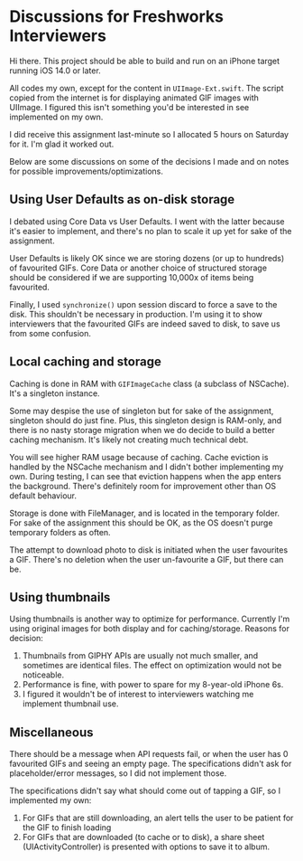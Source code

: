 # Discussions for Freshworks Interviewers

Hi there. This project should be able to build and run on an iPhone target running iOS 14.0 or later.

All codes my own, except for the content in `UIImage-Ext.swift`. The script copied from the internet is for displaying animated GIF images with UIImage. I figured this isn't something you'd be interested in see implemented on my own.

I did receive this assignment last-minute so I allocated 5 hours on Saturday for it. I'm glad it worked out.

Below are some discussions on some of the decisions I made and on notes for possible improvements/optimizations.

## Using User Defaults as on-disk storage

I debated using Core Data vs User Defaults. I went with the latter because it's easier to implement, and there's no plan to scale it up yet for sake of the assignment.

User Defaults is likely OK since we are storing dozens (or up to hundreds) of favourited GIFs. Core Data or another choice of structured storage should be considered if we are supporting 10,000x of items being favourited.

Finally, I used `synchronize()` upon session discard to force a save to the disk. This shouldn't be necessary in production. I'm using it to show interviewers that the favourited GIFs are indeed saved to disk, to save us from some confusion.

## Local caching and storage

Caching is done in RAM with `GIFImageCache` class (a subclass of NSCache). It's a singleton instance.

Some may despise the use of singleton but for sake of the assignment, singleton should do just fine. Plus, this singleton design is RAM-only, and there is no nasty storage migration when we do decide to build a better caching mechanism. It's likely not creating much technical debt.

You will see higher RAM usage because of caching. Cache eviction is handled by the NSCache mechanism and I didn't bother implementing my own. During testing, I can see that eviction happens when the app enters the background. There's definitely room for improvement other than OS default behaviour.

Storage is done with FileManager, and is located in the temporary folder. For sake of the assignment this should be OK, as the OS doesn't purge temporary folders as often.

The attempt to download photo to disk is initiated when the user favourites a GIF. There's no deletion when the user un-favourite a GIF, but there can be.

## Using thumbnails

Using thumbnails is another way to optimize for performance. Currently I'm using original images for both display and for caching/storage. Reasons for decision:

1. Thumbnails from GIPHY APIs are usually not much smaller, and sometimes are identical files. The effect on optimization would not be noticeable.
2. Performance is fine, with power to spare for my 8-year-old iPhone 6s.
3. I figured it wouldn't be of interest to interviewers watching me implement thumbnail use.

## Miscellaneous

There should be a message when API requests fail, or when the user has 0 favourited GIFs and seeing an empty page. The specifications didn't ask for placeholder/error messages, so I did not implement those.

The specifications didn't say what should come out of tapping a GIF, so I implemented my own:

1. For GIFs that are still downloading, an alert tells the user to be patient for the GIF to finish loading
2. For GIFs that are downloaded (to cache or to disk), a share sheet (UIActivityController) is presented with options to save it to album.


